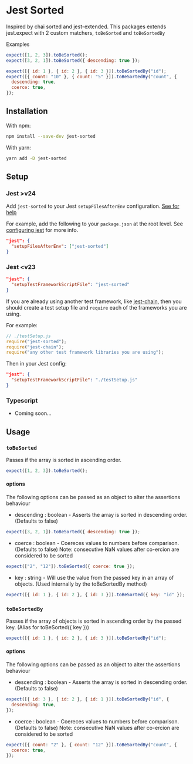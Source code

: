 # Jest Sorted

Inspired by chai sorted and jest-extended. This packages extends jest.expect with 2 custom matchers, `toBeSorted` and `toBeSortedBy`

Examples

```js
expect([1, 2, 3]).toBeSorted();
expect([3, 2, 1]).toBeSorted({ descending: true });

expect([{ id: 1 }, { id: 2 }, { id: 3 }]).toBeSortedBy("id");
expect([{ count: "10" }, { count: "5" }]).toBeSortedBy("count", {
  descending: true,
  coerce: true,
});
```

## Installation

With npm:

```sh
npm install --save-dev jest-sorted
```

With yarn:

```sh
yarn add -D jest-sorted
```

## Setup

### Jest >v24

Add `jest-sorted` to your Jest `setupFilesAfterEnv` configuration. [See for help](https://jestjs.io/docs/en/configuration.html#setupfilesafterenv-array)

For example, add the following to your `package.json` at the root level. See [configuring jest](https://jestjs.io/docs/en/configuration) for more info.

```json
"jest": {
  "setupFilesAfterEnv": ["jest-sorted"]
}
```

### Jest <v23

```json
"jest": {
  "setupTestFrameworkScriptFile": "jest-sorted"
}
```

If you are already using another test framework, like [jest-chain](https://github.com/mattphillips/jest-chain), then you should create a test setup file and `require` each of the frameworks you are using.

For example:

```js
// ./testSetup.js
require("jest-sorted");
require("jest-chain");
require("any other test framework libraries you are using");
```

Then in your Jest config:

```json
"jest": {
  "setupTestFrameworkScriptFile": "./testSetup.js"
}
```

### Typescript

- Coming soon...

## Usage

### `toBeSorted`

Passes if the array is sorted in ascending order.

```js
expect([1, 2, 3]).toBeSorted();
```

#### options

The following options can be passed as an object to alter the assertions behaviour

- descending : boolean - Asserts the array is sorted in descending order. (Defaults to false)

```js
expect([3, 2, 1]).toBeSorted({ descending: true });
```

- coerce : boolean - Coereces values to numbers before comparison. (Defaults to false) Note: consecutive NaN values after co-ercion are considered to be sorted

```js
expect(["2", "12"]).toBeSorted({ coerce: true });
```

- key : string - Will use the value from the passed key in an array of objects. (Used internally by the toBeSortedBy method)

```js
expect([{ id: 1 }, { id: 2 }, { id: 3 }]).toBeSorted({ key: "id" });
```

### `toBeSortedBy`

Passes if the array of objects is sorted in ascending order by the passed key. (Alias for toBeSorted({ key }))

```js
expect([{ id: 1 }, { id: 2 }, { id: 3 }]).toBeSortedBy("id");
```

#### options

The following options can be passed as an object to alter the assertions behaviour

- descending : boolean - Asserts the array is sorted in descending order. (Defaults to false)

```js
expect([{ id: 3 }, { id: 2 }, { id: 1 }]).toBeSortedBy("id", {
  descending: true,
});
```

- coerce : boolean - Coereces values to numbers before comparison. (Defaults to false) Note: consecutive NaN values after co-ercion are considered to be sorted

```js
expect([{ count: "2" }, { count: "12" }]).toBeSortedBy("count", {
  coerce: true,
});
```
